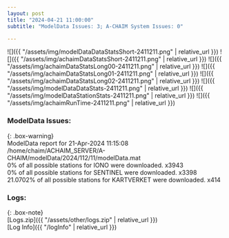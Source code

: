 ```yaml
---
layout: post
title: "2024-04-21 11:00:00"
subtitle: "ModelData Issues: 3; A-CHAIM System Issues: 0"

---
```


![]({{ "/assets/img/modelDataDataStatsShort-2411211.png" | relative_url }})
![]({{ "/assets/img/achaimDataStatsShort-2411211.png" | relative_url }})
![]({{ "/assets/img/achaimDataStatsLong00-2411211.png" | relative_url }})
![]({{ "/assets/img/achaimDataStatsLong01-2411211.png" | relative_url }})
![]({{ "/assets/img/achaimDataStatsLong02-2411211.png" | relative_url }})
![]({{ "/assets/img/modelDataDataStats-2411211.png" | relative_url }})
![]({{ "/assets/img/modelDataStationStats-2411211.png" | relative_url }})
![]({{ "/assets/img/achaimRunTime-2411211.png" | relative_url }})


### ModelData Issues:  
  
{: .box-warning}  
 ModelData report for 21-Apr-2024 11:15:08   
 /home/chaim/ACHAIM_SERVER/A-CHAIM/modelData/2024/112/11/modelData.mat   
 0% of all possible stations for IONO were downloaded. x3943   
 0% of all possible stations for SENTINEL were downloaded. x3398   
 21.0702% of all possible stations for KARTVERKET were downloaded. x414   
  


### Logs:  
  
{: .box-note}  
[Logs.zip]({{ "/assets/other/logs.zip" | relative_url }})  
[Log Info]({{ "/logInfo" | relative_url }})  
